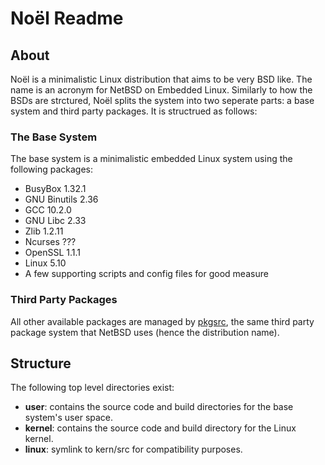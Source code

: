 Noël Readme
===========

About
-----
Noël is a minimalistic Linux distribution that aims to be very BSD like. The
name is an acronym for NetBSD on Embedded Linux. Similarly to how the BSDs are
strctured, Noël splits the system into two seperate parts: a base system and
third party packages. It is structrued as follows:

### The Base System
The base system is a minimalistic embedded Linux system using the following
packages:
* BusyBox 1.32.1
* GNU Binutils 2.36
* GCC 10.2.0
* GNU Libc 2.33
* Zlib 1.2.11
* Ncurses ???
* OpenSSL 1.1.1
* Linux 5.10
* A few supporting scripts and config files for good measure

### Third Party Packages
All other available packages are managed by [pkgsrc](https://pkgsrc.org), the
same third party package system that NetBSD uses (hence the distribution name).

Structure
---------
The following top level directories exist:
* **user**: contains the source code and build directories for the base
  system's user space.
* **kernel**: contains the source code and build directory for the Linux
  kernel.
* **linux**: symlink to kern/src for compatibility purposes.

